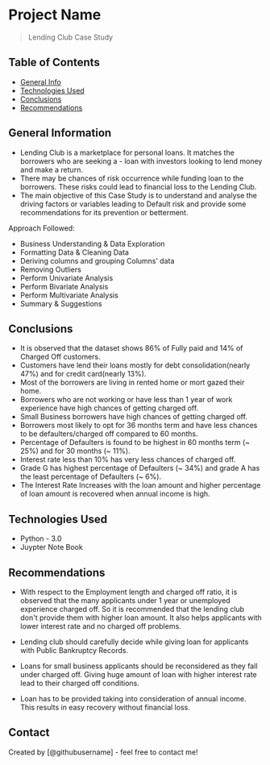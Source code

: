 # Project Name
> Lending Club Case Study


## Table of Contents
* [General Info](#general-information)
* [Technologies Used](#technologies-used)
* [Conclusions](#conclusions)
* [Recommendations](#Recommendations)

<!-- You can include any other section that is pertinent to your problem -->

## General Information
- Lending Club is a marketplace for personal loans. It matches the borrowers who are seeking a - loan with investors looking to lend money and make a return.
- There may be chances of risk occurrence while funding loan to the borrowers. These risks could lead to financial loss to the Lending Club.
- The main objective of this Case Study is to understand and analyse the driving factors or variables leading to Default risk and provide some recommendations for its prevention or betterment.

Approach Followed:

- Business Understanding & Data Exploration
- Formatting Data & Cleaning Data 
- Deriving columns and grouping Columns’ data
- Removing Outliers
- Perform Univariate Analysis
- Perform Bivariate Analysis
- Perform Multivariate Analysis
- Summary & Suggestions



<!-- You don't have to answer all the questions - just the ones relevant to your project. -->

## Conclusions
- It is observed that the dataset shows 86% of Fully paid and 14% of Charged Off customers.
- Customers have lend their loans mostly for debt consolidation(nearly 47%) and for credit card(nearly 13%).
- Most of the borrowers are living in rented home or mort gazed their home.
- Borrowers who are not working or have less than 1 year of work experience have high chances of getting charged off.
- Small Business borrowers have high chances of getting charged off.
- Borrowers most likely to opt for 36 months term and have less chances to be defaulters/charged off compared to 60 months.
- Percentage of Defaulters is found to be highest in 60 months term (~ 25%) and for 30 months (~ 11%).
- Interest rate less than 10% has very less chances of charged off.
- Grade G has highest percentage of Defaulters (~ 34%) and grade A has the least percentage of Defaulters     (~ 6%).
- The Interest Rate Increases with the loan amount and higher percentage of loan amount is recovered when annual income is high.


<!-- You don't have to answer all the questions - just the ones relevant to your project. -->


## Technologies Used
- Python - 3.0
- Juypter Note Book

<!-- As the libraries versions keep on changing, it is recommended to mention the version of library used in this project -->

## Recommendations
- With respect to the Employment length and charged off ratio, it is observed that the many applicants under 1 year or unemployed experience charged off. So it is recommended that the lending club don't provide them with higher loan amount. It also helps applicants with lower interest rate and no charged off problems.

- Lending club should carefully decide while giving loan for applicants with Public Bankruptcy Records.

- Loans for small business applicants should be reconsidered as they fall under charged off. Giving huge amount of loan with higher interest rate lead to their charged off conditions. 

- Loan has to be provided taking into consideration of annual income. This results in easy recovery without financial loss.


## Contact
Created by [@githubusername] - feel free to contact me!


<!-- Optional -->
<!-- ## License -->
<!-- This project is open source and available under the [... License](). -->

<!-- You don't have to include all sections - just the one's relevant to your project -->
